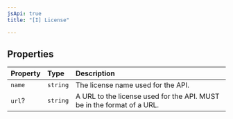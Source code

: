 ```yaml
---
jsApi: true
title: "[I] License"

---
```

## Properties

| Property | Type | Description |
| :------ | :------ | :------ |
| `name` | `string` | The license name used for the API. |
| `url`? | `string` | A URL to the license used for the API. MUST be in the format of a URL. |
